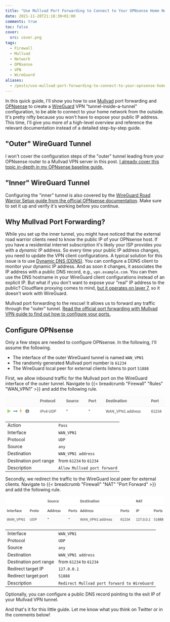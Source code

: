 ```yaml
---
title: "Use Mullvad Port Forwarding to Connect to Your OPNsense Home Network with WireGuard"
date: 2021-11-28T21:18:30+01:00
comments: true
toc: false
cover:
  src: cover.png
tags:
  - Firewall
  - Mullvad
  - Network
  - OPNsense
  - VPN
  - WireGuard
aliases:
  - /posts/use-mullvad-port-forwarding-to-connect-to-your-opnsense-home-network-with-wireguard
---
```


In this quick guide, I'll show you how to use [Mullvad](https://mullvad.net/) port forwarding and [OPNsense](https://opnsense.org/) to create a [WireGuard](https://www.wireguard.com/) VPN "tunnel-inside-a-tunnel" configuration, to be able to connect to your home network from the outside. It's pretty nifty because you won't have to expose your public IP address. This time, I'll give you more of a high-level overview and reference the relevant documentation instead of a detailed step-by-step guide.

<!--more-->

## "Outer" WireGuard Tunnel

I won't cover the configuration steps of the "outer" tunnel leading from your OPNsense router to a Mullvad VPN server in this post. [I already cover this topic in-depth in my OPNsense baseline guide.](/posts/opnsense-baseline-guide-with-vpn-guest-and-vlan-support#wireguard-vpn-with-mullvad)

## "Inner" WireGuard Tunnel

Configuring the "inner" tunnel is also covered by the [WireGuard Road Warrior Setup guide from the official OPNsense documentation](https://docs.opnsense.org/manual/how-tos/wireguard-client.html). Make sure to set it up and verify it's working before you continue.

## Why Mullvad Port Forwarding?

While you set up the inner tunnel, you might have noticed that the external road warrior clients need to know the public IP of your OPNsense host. If you have a residential internet subscription it's likely your ISP provides you with a _dynamic_ IP address. So every time your public IP address changes, you need to update the VPN client configurations. A typical solution for this issue is to use [Dynamic DNS (DDNS)](https://en.wikipedia.org/wiki/Dynamic_DNS). You can configure a DDNS client to monitor your dynamic IP address. And as soon it changes, it associates the IP address with a public DNS record, e.g., `vpn.example.com`. You can then use the DNS hostname in your WireGuard client configurations instead of an explicit IP. But what if you don't want to expose your "real" IP address to the public? Cloudflare proxying comes to mind, [but it operates on layer 7](https://developers.cloudflare.com/load-balancing/understand-basics/proxy-modes), so it doesn't work with WireGuard.

Mullvad port forwarding to the rescue! It allows us to forward any traffic through the "outer" tunnel. [Read the official port forwarding with Mullvad VPN guide to find out how to configure your ports.](https://mullvad.net/en/help/port-forwarding-and-mullvad/)

## Configure OPNsense

Only a few steps are needed to configure OPNsense. In the following, I'll assume the following.

- The interface of the outer WireGuard tunnel is named `WAN_VPN1`
- The randomly generated Mullvad port number is `61234`
- The WireGuard local peer for external clients listens to port `51888`

First, we allow inbound traffic for the Mullvad port on the WireGuard interface of the outer tunnel. Navigate to {{< breadcrumb "Firewall" "Rules" "WAN_VPN1" >}} and add the following rule.

![Screenshot of firewall rule](rule.png)

|                        |                              |
| ---------------------- | ---------------------------- |
| Action                 | `Pass`                       |
| Interface              | `WAN_VPN1`                   |
| Protocol               | `UDP`                        |
| Source                 | `any`                        |
| Destination            | `WAN_VPN1 address`           |
| Destination port range | from `61234` to `61234`      |
| Description            | `Allow Mullvad port forward` |

Secondly, we redirect the traffic to the WireGuard local peer for external clients. Navigate to {{< breadcrumb "Firewall" "NAT" "Port Forward" >}} and add the following rule.

![Screenshot of firewall port-forward](port-forward.png)

|                        |                                              |
| ---------------------- | -------------------------------------------- |
| Interface              | `WAN_VPN1`                                   |
| Protocol               | `UDP`                                        |
| Source                 | `any`                                        |
| Destination            | `WAN_VPN1 address`                           |
| Destination port range | from `61234` to `61234`                      |
| Redirect target IP     | `127.0.0.1`                                  |
| Redirect target port   | `51888`                                      |
| Description            | `Redirect Mullvad port forward to WireGuard` |

Optionally, you can configure a public DNS record pointing to the exit IP of your Mullvad VPN tunnel.

And that's it for this little guide. Let me know what you think on Twitter or in the comments below!
